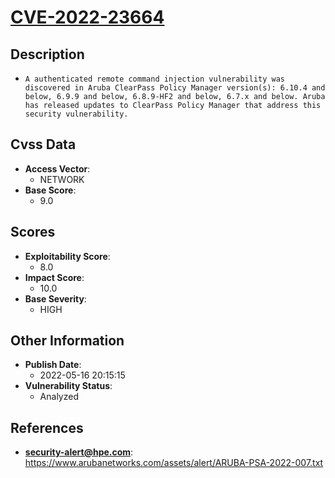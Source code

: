 
# [CVE-2022-23664](https://cve.mitre.org/cgi-bin/cvename.cgi?name=CVE-2022-23664)

## Description

- `A authenticated remote command injection vulnerability was discovered in Aruba ClearPass Policy Manager version(s): 6.10.4 and below, 6.9.9 and below, 6.8.9-HF2 and below, 6.7.x and below. Aruba has released updates to ClearPass Policy Manager that address this security vulnerability.`

## Cvss Data

- **Access Vector**:
  - NETWORK
- **Base Score**:
  - 9.0

## Scores

- **Exploitability Score**:
  - 8.0
- **Impact Score**:
  - 10.0
- **Base Severity**:
  - HIGH

## Other Information

- **Publish Date**:
  - 2022-05-16 20:15:15
- **Vulnerability Status**:
  - Analyzed

## References

- **security-alert@hpe.com**: https://www.arubanetworks.com/assets/alert/ARUBA-PSA-2022-007.txt
